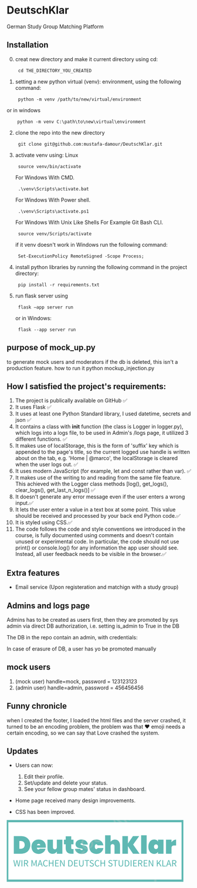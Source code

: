 # DeutschKlar
German Study Group Matching Platform 


## Installation

0. creat new directory and make it current directory using cd:

        cd THE_DIRECTORY_YOU_CREATED

1. setting a new python virtual (venv): environment, using the following command:

        python -m venv /path/to/new/virtual/environment

or in windows

        python -m venv C:\path\to\new\virtual\environment
2. clone the repo into the new directory

        git clone git@github.com:mustafa-damour/DeutschKlar.git
3. activate venv using:
    Linux

        source venv/bin/activate

    For Windows With CMD.

        .\venv\Scripts\activate.bat

    For Windows With Power shell.

        .\venv\Scripts\activate.ps1

    For Windows With Unix Like Shells For Example Git Bash CLI.

        source venv/Scripts/activate


    if it venv doesn't work in Windows run the following command:

        Set-ExecutionPolicy RemoteSigned -Scope Process;


4. install python libraries by running the following command in the project directory:

        pip install -r requirements.txt


5. run flask server using

        flask –app server run


    or in Windows:

        flask --app server run


## purpose of mock_up.py

to generate mock users and moderators if the db is deleted, this isn't a production feature.
how to run it
    python mockup_injection.py

## How I satisfied the project's requirements:

1. The project is publically available on GitHub ✅
2. It uses Flask ✅
3. It uses at least one Python Standard library, I used datetime, secrets and json ✅
4. It contains a class with __init__ function (the class is Logger in logger.py), which logs into a logs file, to
be used in Admin's /logs page, it utilized 3 different functions. ✅
5. It makes use of localStorage, this is the form of 'suffix' key which is appended to the page's title, so 
the current logged use handle is written about on the tab, e.g. 'Home | @marco', the localStorage is cleared when
the user logs out. ✅
6. It uses modern JavaScript (for example, let and const rather than var). ✅
7. It makes use of the writing to and reading from the same file feature. This achieved with the Logger class methods
[log(), get_logs(), clear_logs(), get_last_n_logs()] ✅
8. It doesn't generate any error message even if the user enters a wrong input.✅
9. It lets the user enter a value in a text box at some point. This value should be received 
and processed by your back end Python code.✅
10. It is styled using CSS.✅
11. The code follows the code and style conventions we introduced in the course, is fully 
documented using comments and doesn't contain unused or experimental code. In 
particular, the code should not use print() or console.log() for any 
information the app user should see. Instead, all user feedback needs to be visible in 
the browser.✅


## Extra features

* Email service (Upon registeration and matchign with a study group)

## Admins and logs page

Admins has to be created as users first, then they are promoted by sys admin
via direct DB authorization, i.e. setting  is_admin to True in the DB

The DB in the repo contain an admin, with credentials:


In case of erasure of DB, a user has yo be promoted manually


## mock users 

1. (mock user) handle=mock, password = 123123123
2. (admin user) handle=admin, password = 456456456  


## Funny chronicle 

when I created the footer, I loaded the html files and the server crashed, it turned to be an encoding problem, the problem was that ❤️ emoji needs a certain encoding, so we can say that Love crashed the system.


## Updates

* Users can now:
    1. Edit their profile.
    2. Set/update and delete your status.
    3. See your fellow group mates' status in dashboard.

* Home page received many design improvements.

* CSS has been improved.


![DeutschKlar logo](static/logo.PNG)